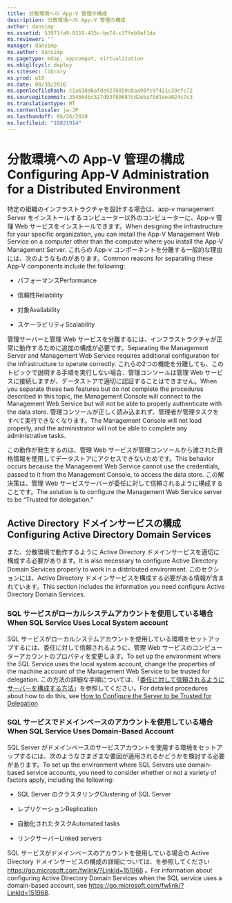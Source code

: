 ```yaml
---
title: 分散環境への App-V 管理の構成
description: 分散環境への App-V 管理の構成
author: dansimp
ms.assetid: 53971fa9-8319-435c-be74-c37feb9af1da
ms.reviewer: ''
manager: dansimp
ms.author: dansimp
ms.pagetype: mdop, appcompat, virtualization
ms.mktglfcycl: deploy
ms.sitesec: library
ms.prod: w10
ms.date: 08/30/2016
ms.openlocfilehash: c1a638d6afde9270859c8aa98fc9f421c39cfc72
ms.sourcegitcommit: 354664bc527d93f80687cd2eba70d1eea024c7c3
ms.translationtype: MT
ms.contentlocale: ja-JP
ms.lasthandoff: 06/26/2020
ms.locfileid: "10821914"
---
```

# <span data-ttu-id="06eb8-103">分散環境への App-V 管理の構成</span><span class="sxs-lookup"><span data-stu-id="06eb8-103">Configuring App-V Administration for a Distributed Environment</span></span>


<span data-ttu-id="06eb8-104">特定の組織のインフラストラクチャを設計する場合は、app-v management Server をインストールするコンピューター以外のコンピューターに、App-v 管理 Web サービスをインストールできます。</span><span class="sxs-lookup"><span data-stu-id="06eb8-104">When designing the infrastructure for your specific organization, you can install the App-V Management Web Service on a computer other than the computer where you install the App-V Management Server.</span></span> <span data-ttu-id="06eb8-105">これらの App-v コンポーネントを分離する一般的な理由には、次のようなものがあります。</span><span class="sxs-lookup"><span data-stu-id="06eb8-105">Common reasons for separating these App-V components include the following:</span></span>

-   <span data-ttu-id="06eb8-106">パフォーマンス</span><span class="sxs-lookup"><span data-stu-id="06eb8-106">Performance</span></span>

-   <span data-ttu-id="06eb8-107">信頼性</span><span class="sxs-lookup"><span data-stu-id="06eb8-107">Reliability</span></span>

-   <span data-ttu-id="06eb8-108">対象</span><span class="sxs-lookup"><span data-stu-id="06eb8-108">Availability</span></span>

-   <span data-ttu-id="06eb8-109">スケーラビリティ</span><span class="sxs-lookup"><span data-stu-id="06eb8-109">Scalability</span></span>

<span data-ttu-id="06eb8-110">管理サーバーと管理 Web サービスを分離するには、インフラストラクチャが正常に動作するために追加の構成が必要です。</span><span class="sxs-lookup"><span data-stu-id="06eb8-110">Separating the Management Server and Management Web Service requires additional configuration for the infrastructure to operate correctly.</span></span> <span data-ttu-id="06eb8-111">これらの2つの機能を分離しても、このトピックで説明する手順を実行しない場合、管理コンソールは管理 Web サービスに接続しますが、データストアで適切に認証することはできません。</span><span class="sxs-lookup"><span data-stu-id="06eb8-111">When you separate these two features but do not complete the procedures described in this topic, the Management Console will connect to the Management Web Service but will not be able to properly authenticate with the data store.</span></span> <span data-ttu-id="06eb8-112">管理コンソールが正しく読み込まれず、管理者が管理タスクをすべて実行できなくなります。</span><span class="sxs-lookup"><span data-stu-id="06eb8-112">The Management Console will not load properly, and the administrator will not be able to complete any administrative tasks.</span></span>

<span data-ttu-id="06eb8-113">この動作が発生するのは、管理 Web サービスが管理コンソールから渡された資格情報を使用してデータストアにアクセスできないためです。</span><span class="sxs-lookup"><span data-stu-id="06eb8-113">This behavior occurs because the Management Web Service cannot use the credentials, passed to it from the Management Console, to access the data store.</span></span> <span data-ttu-id="06eb8-114">この解決策は、管理 Web サービスサーバーが委任に対して信頼されるように構成することです。</span><span class="sxs-lookup"><span data-stu-id="06eb8-114">The solution is to configure the Management Web Service server to be “Trusted for delegation.”</span></span>

## <span data-ttu-id="06eb8-115">Active Directory ドメインサービスの構成</span><span class="sxs-lookup"><span data-stu-id="06eb8-115">Configuring Active Directory Domain Services</span></span>


<span data-ttu-id="06eb8-116">また、分散環境で動作するように Active Directory ドメインサービスを適切に構成する必要があります。</span><span class="sxs-lookup"><span data-stu-id="06eb8-116">It is also necessary to configure Active Directory Domain Services properly to work in a distributed environment.</span></span> <span data-ttu-id="06eb8-117">このセクションには、Active Directory ドメインサービスを構成する必要がある情報が含まれています。</span><span class="sxs-lookup"><span data-stu-id="06eb8-117">This section includes the information you need configure Active Directory Domain Services.</span></span>

### <span data-ttu-id="06eb8-118">SQL サービスがローカルシステムアカウントを使用している場合</span><span class="sxs-lookup"><span data-stu-id="06eb8-118">When SQL Service Uses Local System account</span></span>

<span data-ttu-id="06eb8-119">SQL サービスがローカルシステムアカウントを使用している環境をセットアップするには、委任に対して信頼されるように、管理 Web サービスのコンピューターアカウントのプロパティを変更します。</span><span class="sxs-lookup"><span data-stu-id="06eb8-119">To set up the environment where the SQL Service uses the local system account, change the properties of the machine account of the Management Web Service to be trusted for delegation.</span></span> <span data-ttu-id="06eb8-120">この方法の詳細な手順については、「[委任に対して信頼されるようにサーバーを構成する方法](how-to-configure-the-server-to-be-trusted-for-delegation.md)」を参照してください。</span><span class="sxs-lookup"><span data-stu-id="06eb8-120">For detailed procedures about how to do this, see [How to Configure the Server to be Trusted for Delegation](how-to-configure-the-server-to-be-trusted-for-delegation.md)</span></span>

### <span data-ttu-id="06eb8-121">SQL サービスでドメインベースのアカウントを使用している場合</span><span class="sxs-lookup"><span data-stu-id="06eb8-121">When SQL Service Uses Domain-Based Account</span></span>

<span data-ttu-id="06eb8-122">SQL Server がドメインベースのサービスアカウントを使用する環境をセットアップするには、次のようなさまざまな要因が適用されるかどうかを検討する必要があります。</span><span class="sxs-lookup"><span data-stu-id="06eb8-122">To set up the environment where SQL Servers use domain-based service accounts, you need to consider whether or not a variety of factors apply, including the following:</span></span>

-   <span data-ttu-id="06eb8-123">SQL Server のクラスタリング</span><span class="sxs-lookup"><span data-stu-id="06eb8-123">Clustering of SQL Server</span></span>

-   <span data-ttu-id="06eb8-124">レプリケーション</span><span class="sxs-lookup"><span data-stu-id="06eb8-124">Replication</span></span>

-   <span data-ttu-id="06eb8-125">自動化されたタスク</span><span class="sxs-lookup"><span data-stu-id="06eb8-125">Automated tasks</span></span>

-   <span data-ttu-id="06eb8-126">リンクサーバー</span><span class="sxs-lookup"><span data-stu-id="06eb8-126">Linked servers</span></span>

<span data-ttu-id="06eb8-127">SQL サービスがドメインベースのアカウントを使用している場合の Active Directory ドメインサービスの構成の詳細については、を参照してください <https://go.microsoft.com/fwlink/?LinkId=151968> 。</span><span class="sxs-lookup"><span data-stu-id="06eb8-127">For information about configuring Active Directory Domain Services when the SQL service uses a domain-based account, see <https://go.microsoft.com/fwlink/?LinkId=151968>.</span></span>

 

 





